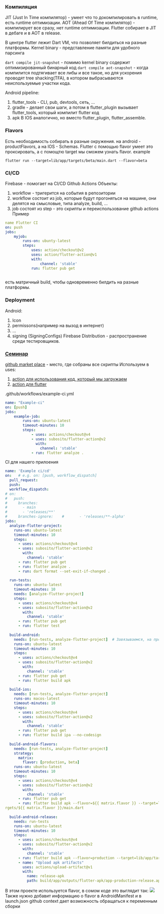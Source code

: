 ### Компиляция
JIT (Just In Time компилятор) - умеет что то докомпилировать в runtime, есть  runtime оптимизации.
AOT (Ahead Of Time компилятор) - компилирует все сразу, нет runtime оптимизации.
Flutter  собирает в JIT в дебаге и в AOT в release.

В центре flutter лежит Dart VM, что позволяет билдиться на разные платформы.
Kernel binary - представление памяти для удобного парсинга

`dart compile jit-snapshot` - помимо kernel binary содержит оптимизированный бинарный код
`dart compile aot-snapshot` - когда компилится подтягивает все либы и все такое, но для ускорения проводят tree shacking(TFA), в котором выбрасываются неиспользуемые участки кода.

Android pipeline:
1) flutter_tools - CLI, pub, devtools, сеть, ...
2) gradle - делает свои шаги, а потом в flutter_plugin вызывает flutter_tools, который компилит flutter код
3) apk
В IOS аналогично, но вместо flutter_plugin, flutter_assemble.
### Flavors
Есть необходимость собирать в разные окружения.
на android - productFlavors, а на IOS - Schemas.
Flutter с помощью flavor умеет это проксировать, а с помощтю target мы сможем узнать flavor.
example
```
flutter run --target=lib/app/targets/beta/main.dart --flavor=beta
```
### CI/CD
Firebase - помогает на CI/CD
Github Actions
Объекты:
1) workflow - тригерится на события в репозитории
2) workflow состоит из job, которые будут прогоняться на машине, они делятся на смысловые, типа analyze, build, ...
3) job состоят из step - это скрипты и переиспользование github actions
Пример
```yaml
name Flutter CI
on: push
jobs:
	myjob:
		runs-on: ubunty-latest
		steps:
			uses: action/checkout@v2
			uses: action/flutter-action@v1
			with:
				channel: 'stable'
			run: flutter pub get
			
```
есть матричный build, чтобы одновременно билдить на разные платформы.
### Deployment
Android:
1) Icon
2) permissons(например на вызод в интернет)
3) ...
4) signing (SigningConfigs)
Firebase Distribution - распространение среди тестировщиков.
### [Семинар](https://github.com/nikberX/flutter_flavors_example)
[github market place](https://github.com/marketplace?type=) - место, где собраны все скрипты
Используем в uses: 
1) [action для использования код, который мы загружаем](https://github.com/marketplace/actions/checkout)
2) [action для flutter ](https://github.com/marketplace/actions/flutter-action)

.github/workflows/example-ci.yml
```yaml
name: "Example-ci"
on: [push]
jobs:
    example-job:
        runs-on: ubuntu-latest 
        timeout-minutes: 10
        steps:
            - uses: actions/checkout@v4
            - uses: subosito/flutter-action@v2
              with:
                channel: 'stable'
            - run: flutter analyze .
```
CI для нашего прилоения
```yaml
name: 'Example ci/cd'  
on:   # e.g. on: [push, workflow_dispatch]  
  pull_request:  
  push:  
  workflow_dispatch:  
# on:  
#   push:  
#     branches:  
#       - main  
#       - 'releases/**'  
#     branches-ignore:    #       - 'releases/**-alpha'  
jobs:  
  analyze-flutter-project:  
    runs-on: ubuntu-latest  
    timeout-minutes: 10  
    steps:  
      - uses: actions/checkout@v4  
      - uses: subosito/flutter-action@v2  
        with:  
          channel: 'stable'  
      - run: flutter pub get  
      - run: flutter analyze .  
      - run: dart format --set-exit-if-changed .  
  
  run-tests:  
    runs-on: ubuntu-latest  
    timeout-minutes: 10  
    needs: [analyze-flutter-project]  
    steps:   
      - uses: actions/checkout@v4  
      - uses: subosito/flutter-action@v2  
        with:  
          channel: 'stable'  
      - run: flutter pub get  
      - run: flutter test  
  
  build-android:  
    needs: [run-tests, analyze-flutter-project]  # Завязываемся, на прошлые jobs
    runs-on: ubuntu-latest  
    timeout-minutes: 10  
    steps:   
      - uses: actions/checkout@v4  
      - uses: subosito/flutter-action@v2  
        with:  
          channel: 'stable'  
      - run: flutter pub get  
      - run: flutter build apk  
  
  build-ios:  
    needs: [run-tests, analyze-flutter-project]  
    runs-on: macos-latest  
    timeout-minutes: 10  
    steps:   
      - uses: actions/checkout@v4  
      - uses: subosito/flutter-action@v2  
        with:  
          channel: 'stable'  
      - run: flutter pub get  
      - run: flutter build ipa --no-codesign  
  
  build-android-flavors:  
    needs: [run-tests, analyze-flutter-project]  
    strategy:  
      matrix:  
        flavor: [production, beta]  
    runs-on: ubuntu-latest  
    timeout-minutes: 10  
    steps:   
      - uses: actions/checkout@v4  
      - uses: subosito/flutter-action@v2  
        with:  
          channel: 'stable'  
      - run: flutter pub get  
      - run: flutter build apk --flavor=${{ matrix.flavor }} --target=lib/app/ta
rgets/${{ matrix.flavor }}/main.dart  
  
  build-android-release:  
    needs: run-tests  
    runs-on: ubuntu-latest  
    timeout-minutes: 10  
    steps:   
      - uses: actions/checkout@v4  
      - uses: subosito/flutter-action@v2  
        with:  
          channel: 'stable'  
      - run: flutter build apk --flavor=production --target=lib/app/targets/production/main.dart  
      - name: "Upload apk artifacts"  
        uses: actions/upload-artifact@v1  
        with:  
          name: release-apk  
          path: build/app/outputs/flutter-apk/app-production-release.apk
```
В этом проекте используется flavor, в сомом коде это выглядит так:
![](https://i.imgur.com/4216wVa.png)
Также нужно добавит информацию о flavor в AndroidManifest и в launch.json
github context дает возможность обращаться к переменным сборки